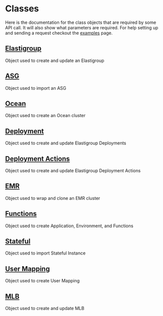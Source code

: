 # Classes 

Here is the documentation for the class objects that are required by some API call. It will also show what parameters are required. For help setting up and sending a request checkout the [examples](../../examples/) page.

## [Elastigroup](./elastigroup.md)
Object used to create and update an Elastigroup

## [ASG](./asg.md)
Object used to import an ASG 

## [Ocean](./ocean.md)
Object used to create an Ocean cluster

## [Deployment](./deployment.md)
Object used to create and update Elastigroup Deployments

## [Deployment Actions](./deployment_actions.md)
Object used to create and update Elastigroup Deployment Actions

## [EMR](./emr.md)
Object used to wrap and clone an EMR cluster

## [Functions](./functions.md)
Object used to create Application, Environment, and Functions 

## [Stateful](./stateful.md)
Object used to import Stateful Instance

## [User Mapping](./user_mapping.md)
Object used to create User Mapping

## [MLB](./mlb.md)
Object used to create and update MLB 
